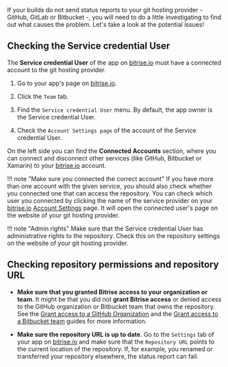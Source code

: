 If your builds do not send status reports to your git hosting provider - GitHub, GitLab or Bitbucket -, you will need to do a little investigating to find out what causes the problem. Let's take a look at the potential issues!

## Checking the Service credential User

The **Service credential User** of the app on [bitrise.io](https://www.bitrise.io)
must have a connected account to the git hosting provider.

1. Go to your app's page on [bitrise.io](https://www.bitrise.io).

1. Click the `Team` tab.

1. Find the `Service credential User` menu. By default, the app owner is the Service credential User.

1. Check the `Account Settings page` of the account of the Service credential User.

On the left side you can find the __Connected Accounts__ section,
where you can connect and disconnect other services (like GitHub, Bitbucket or Xamarin)
to your [bitrise.io](https://www.bitrise.io) account.

!!! note "Make sure you connected the correct account"
    If you have more than one account with the given service, you should also check whether you connected one that can access the repository.
    You can check which user you connected by clicking the name of the service provider
    on your [bitrise.io](https://www.bitrise.io) [Account Settings](https://www.bitrise.io/me/profile) page.
    It will open the connected user's page on the website of your git hosting provider.

!!! note "Admin rights"
    Make sure that the Service credential User has administrative rights to the repository. Check this on the repository settings on the website of your git hosting provider.

## Checking repository permissions and repository URL

- __Make sure that you granted Bitrise access to your organization or team__.
  It might be that you did not **grant Bitrise access** or denied access to the GitHub organization or Bitbucket team
  that owns the repository.
  See the
  [Grant access to a GitHub Organization](/faq/grant-access-to-github-organization) and the
  [Grant access to a Bitbucket team](/faq/grant-access-to-bitbucket-team) guides for more information.

- __Make sure the repository URL is up to date__.
  Go to the `Settings` tab of your app on [bitrise.io](https://www.bitrise.io)
  and make sure that the `Repository URL` points to the current location of the repository. If, for example, you renamed or transferred your repository elsewhere, the status report can fail. 

